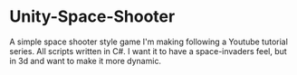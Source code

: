 # Unity-Space-Shooter
A simple space shooter style game I'm making following a Youtube tutorial series. All scripts written in C#. I want it to have a space-invaders feel, but in 3d and want to make it more dynamic.
